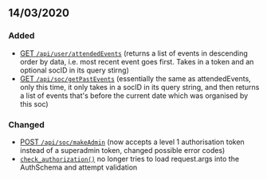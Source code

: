 ## 14/03/2020
### Added
- [GET `/api/user/attendedEvents`](namespaces/user.py) (returns a list of events in descending order by data, i.e. most recent event goes first. Takes in a token and an optional socID in its query stirng)
- [GET `/api/soc/getPastEvents`](namespaces/soc.py) (essentially the same as attendedEvents, only this time, it only takes in a socID in its query string, and then returns a list of events that's before the current date which was organised by this soc)

### Changed 
- [POST `/api/soc/makeAdmin`](namespaces/soc.py) (now accepts a level 1 authorisation token instead of a superadmin token, changed possible error codes)
- [`check_authorization()`](util/validation_services.py) no longer tries to load request.args into the AuthSchema and attempt validation
